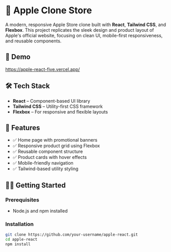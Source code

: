 # 🍏 Apple Clone Store

A modern, responsive Apple Store clone built with **React**, **Tailwind CSS**, and **Flexbox**. This project replicates the sleek design and product layout of Apple's official website, focusing on clean UI, mobile-first responsiveness, and reusable components.

## 🚀 Demo

https://apple-react-five.vercel.app/

## 🛠️ Tech Stack

- **React** – Component-based UI library
- **Tailwind CSS** – Utility-first CSS framework
- **Flexbox** – For responsive and flexible layouts


## 📁 Features

- ✅ Home page with promotional banners
- ✅ Responsive product grid using Flexbox
- ✅ Reusable component structure
- ✅ Product cards with hover effects
- ✅ Mobile-friendly navigation
- ✅ Tailwind-based utility styling

## 🧑‍💻 Getting Started

### Prerequisites

- Node.js and npm installed

### Installation

```bash
git clone https://github.com/your-username/apple-react.git
cd apple-react
npm install
